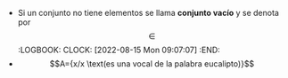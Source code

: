 - Si un conjunto no tiene elementos se llama **conjunto vacı́o** y se denota por $$\in$$
  :LOGBOOK:
  CLOCK: [2022-08-15 Mon 09:07:07]
  :END:
- $$A={x/x \text(es una vocal de la palabra eucalipto)}$$